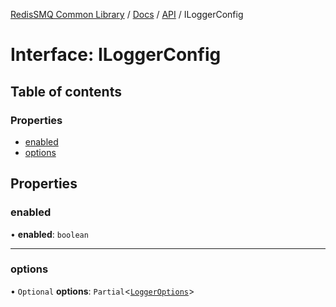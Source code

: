 [RedisSMQ Common Library](../../../README.md) / [Docs](README.md) / [API](docs/api/README.md) / ILoggerConfig

# Interface: ILoggerConfig

## Table of contents

### Properties

- [enabled](docs/api/interfaces/ILoggerConfig.md#enabled)
- [options](docs/api/interfaces/ILoggerConfig.md#options)

## Properties

### enabled

• **enabled**: `boolean`

___

### options

• `Optional` **options**: `Partial`<[`LoggerOptions`](https://github.com/trentm/node-bunyan#constructor-api)>
